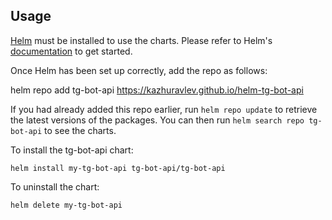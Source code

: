 ## Usage

[Helm](https://helm.sh) must be installed to use the charts. Please refer to
Helm's [documentation](https://helm.sh/docs) to get started.

Once Helm has been set up correctly, add the repo as follows:

helm repo add tg-bot-api https://kazhuravlev.github.io/helm-tg-bot-api

If you had already added this repo earlier, run `helm repo update` to retrieve
the latest versions of the packages. You can then run `helm search repo
tg-bot-api` to see the charts.

To install the tg-bot-api chart:

    helm install my-tg-bot-api tg-bot-api/tg-bot-api

To uninstall the chart:

    helm delete my-tg-bot-api

